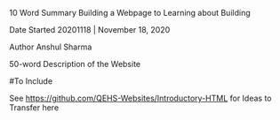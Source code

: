 
10 Word Summary
Building a Webpage to Learning about Building

Date Started
20201118 | November 18, 2020

Author
Anshul Sharma

50-word Description of the Website


#To Include

See https://github.com/QEHS-Websites/Introductory-HTML for Ideas to Transfer here
